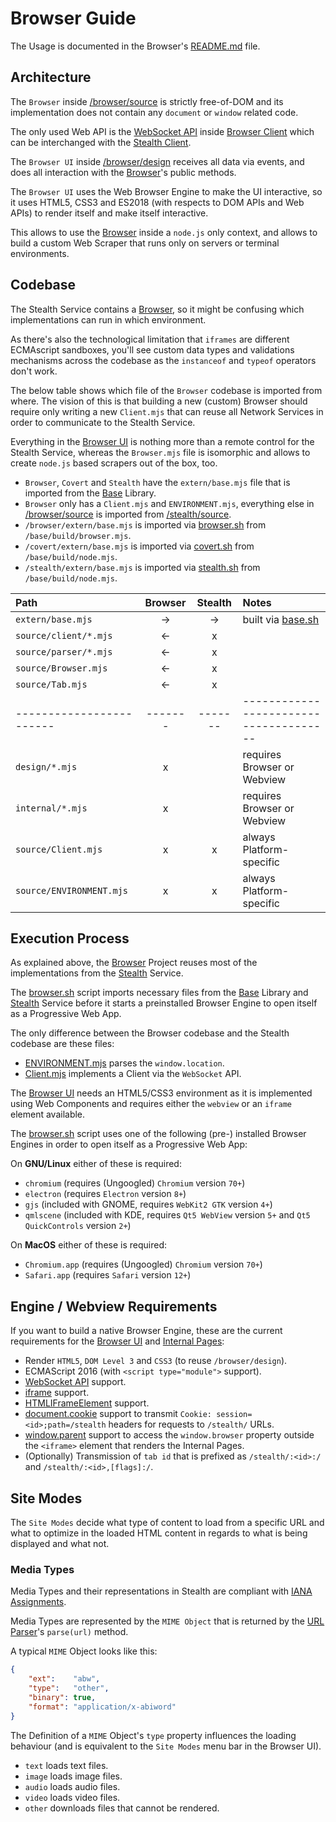 
# Browser Guide

The Usage is documented in the Browser's [README.md](/browser/README.md) file.


## Architecture

The `Browser` inside [/browser/source](/browser/source) is strictly free-of-DOM and
its implementation does not contain any `document` or `window` related code.

The only used Web API is the [WebSocket API](https://developer.mozilla.org/en/docs/Web/API/WebSocket)
inside [Browser Client](/browser/source/Client.mjs) which can be interchanged with the
[Stealth Client](/stealth/source/Client.mjs).

The `Browser UI` inside [/browser/design](/browser/design) receives all data via events,
and does all interaction with the [Browser](/browser/source/Browser.mjs)'s public methods.

The `Browser UI` uses the Web Browser Engine to make the UI interactive, so it uses HTML5,
CSS3 and ES2018 (with respects to DOM APIs and Web APIs) to render itself and make itself
interactive.

This allows to use the [Browser](/browser/source/Browser.mjs) inside a `node.js` only
context, and allows to build a custom Web Scraper that runs only on servers or terminal
environments.


## Codebase

The Stealth Service contains a [Browser](/stealth/source/Browser.mjs),
so it might be confusing which implementations can run in which environment.

As there's also the technological limitation that `iframes` are different
ECMAscript sandboxes, you'll see custom data types and validations mechanisms
across the codebase as the `instanceof` and `typeof` operators don't work.

The below table shows which file of the `Browser` codebase is imported from
where. The vision of this is that building a new (custom) Browser should require
only writing a new `Client.mjs` that can reuse all Network Services in order
to communicate to the Stealth Service.

Everything in the [Browser UI](/browser/design) is nothing more than a remote
control for the Stealth Service, whereas the `Browser.mjs` file is isomorphic
and allows to create `node.js` based scrapers out of the box, too.

- `Browser`, `Covert` and `Stealth` have the `extern/base.mjs` file that is imported from the [Base](/base/source) Library.
- `Browser` only has a `Client.mjs` and `ENVIRONMENT.mjs`, everything else in [/browser/source](/browser/source) is imported from [/stealth/source](/stealth/source).
- `/browser/extern/base.mjs` is imported via [browser.sh](/browser/bin/browser.sh) from `/base/build/browser.mjs`.
- `/covert/extern/base.mjs` is imported via [covert.sh](/covert/bin/covert.sh) from `/base/build/node.mjs`.
- `/stealth/extern/base.mjs` is imported via [stealth.sh](/stealth/bin/stealth.sh) from `/base/build/node.mjs`.


| Path                     | Browser | Stealth | Notes                                  |
|:-------------------------|:-------:|:-------:|:---------------------------------------|
| `extern/base.mjs`        |->       |->       | built via [base.sh](/base/bin/base.sh) |
| `source/client/*.mjs`    |       <-|    x    |                                        |
| `source/parser/*.mjs`    |       <-|    x    |                                        |
| `source/Browser.mjs`     |       <-|    x    |                                        |
| `source/Tab.mjs`         |       <-|    x    |                                        |
| ------------------------ | ------- | ------- | -------------------------------------- |
| `design/*.mjs`           |    x    |         | requires Browser or Webview            |
| `internal/*.mjs`         |    x    |         | requires Browser or Webview            |
| `source/Client.mjs`      |    x    |    x    | always Platform-specific               |
| `source/ENVIRONMENT.mjs` |    x    |    x    | always Platform-specific               |


## Execution Process

As explained above, the [Browser](/browser/source) Project reuses most of the
implementations from the [Stealth](/stealth/source) Service.

The [browser.sh](/browser/bin/browser.sh) script imports necessary files from
the [Base](/base/source) Library and [Stealth](/stealth/source) Service before
it starts a preinstalled Browser Engine to open itself as a Progressive Web App.

The only difference between the Browser codebase and the Stealth codebase are
these files:

- [ENVIRONMENT.mjs](/browser/source/ENVIRONMENT.mjs) parses the `window.location`.
- [Client.mjs](/browser/source/Client.mjs) implements a Client via the `WebSocket` API.

The [Browser UI](/browser/design) needs an HTML5/CSS3 environment as it is
implemented using Web Components and requires either the `webview` or an `iframe`
element available.

The [browser.sh](/browser/bin/browser.sh) script uses one of the following (pre-)
installed Browser Engines in order to open itself as a Progressive Web App:


On **GNU/Linux** either of these is required:

- `chromium` (requires (Ungoogled) `Chromium` version `70+`)
- `electron` (requires `Electron` version `8+`)
- `gjs` (included with GNOME, requires `WebKit2 GTK` version `4+`)
- `qmlscene` (included with KDE, requires `Qt5 WebView` version `5+` and `Qt5 QuickControls` version `2+`)

On **MacOS** either of these is required:

- `Chromium.app` (requires (Ungoogled) `Chromium` version `70+`)
- `Safari.app` (requires `Safari` version `12+`)


## Engine / Webview Requirements

If you want to build a native Browser Engine, these are the current requirements
for the [Browser UI](/browser/design) and [Internal Pages](/browser/internal):

- Render `HTML5`, `DOM Level 3` and `CSS3` (to reuse `/browser/design`).
- ECMAScript 2016 (with `<script type="module">` support).
- [WebSocket API](https://developer.mozilla.org/en/docs/Web/API/WebSocket) support.
- [iframe](https://developer.mozilla.org/en/docs/Web/HTML/Element/iframe) support.
- [HTMLIFrameElement](https://developer.mozilla.org/en/docs/Web/API/HTMLIFrameElement) support.
- [document.cookie](https://developer.mozilla.org/en/docs/Web/API/Document/cookie)
  support to transmit `Cookie: session=<id>;path=/stealth` headers for requests
  to `/stealth/` URLs.
- [window.parent](https://developer.mozilla.org/en/docs/Web/API/Window/parent)
  support to access the `window.browser` property outside the `<iframe>` element
  that renders the Internal Pages.
- (Optionally) Transmission of `tab id` that is prefixed as `/stealth/:<id>:/`
  and `/stealth/:<id>,[flags]:/`.


## Site Modes

The `Site Modes` decide what type of content to load from a specific URL
and what to optimize in the loaded HTML content in regards to what is being
displayed and what not.


### Media Types

Media Types and their representations in Stealth are compliant with
[IANA Assignments](https://www.iana.org/assignments/media-types).

Media Types are represented by the `MIME Object` that is returned by the
[URL Parser](../../stealth/source/parser/URL.mjs)'s `parse(url)` method.

A typical `MIME` Object looks like this:

```json
{
	"ext":    "abw",
	"type":   "other",
	"binary": true,
	"format": "application/x-abiword"
}
```

The Definition of a `MIME` Object's `type` property influences the loading
behaviour (and is equivalent to the `Site Modes` menu bar in the Browser UI).

- `text` loads text files.
- `image` loads image files.
- `audio` loads audio files.
- `video` loads video files.
- `other` downloads files that cannot be rendered.

